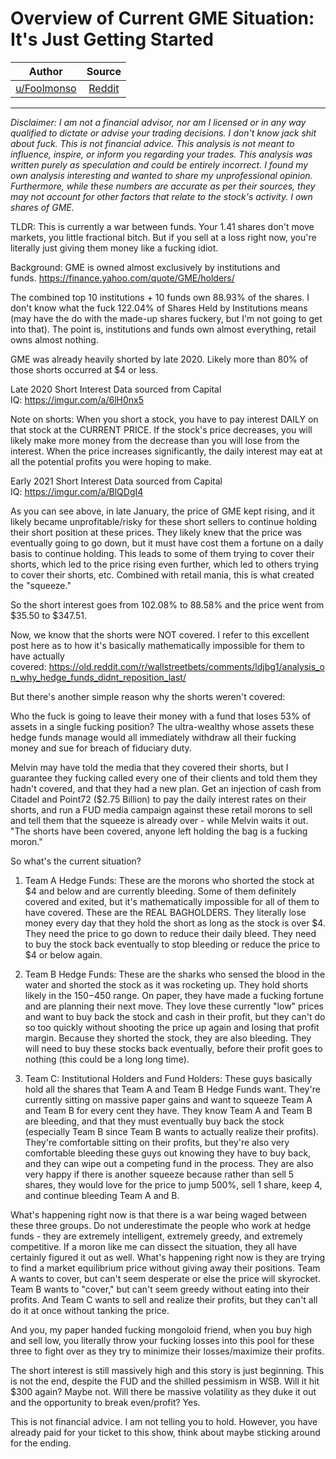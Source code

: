 Overview of Current GME Situation: It's Just Getting Started
============================================================

| Author      | Source | 
|  :----:     |    :----:   |        
| [u/Foolmonso](https://www.reddit.com/user/Foolmonso/) | [Reddit](https://www.reddit.com/r/GME/comments/le4j0w/overview_of_current_gme_situation_its_just/) |

---

*Disclaimer: I am not a financial advisor, nor am I licensed or in any way qualified to dictate or advise your trading decisions. I don't know jack shit about fuck. This is not financial advice. This analysis is not meant to influence, inspire, or inform you regarding your trades. This analysis was written purely as speculation and could be entirely incorrect. I found my own analysis interesting and wanted to share my unprofessional opinion. Furthermore, while these numbers are accurate as per their sources, they may not account for other factors that relate to the stock's activity. I own shares of GME.*

TLDR: This is currently a war between funds. Your 1.41 shares don't move markets, you little fractional bitch. But if you sell at a loss right now, you're literally just giving them money like a fucking idiot.

Background: GME is owned almost exclusively by institutions and funds. <https://finance.yahoo.com/quote/GME/holders/>

The combined top 10 institutions + 10 funds own 88.93% of the shares. I don't know what the fuck 122.04% of Shares Held by Institutions means (may have the do with the made-up shares fuckery, but I'm not going to get into that). The point is, institutions and funds own almost everything, retail owns almost nothing.

GME was already heavily shorted by late 2020. Likely more than 80% of those shorts occurred at $4 or less.

Late 2020 Short Interest Data sourced from Capital IQ: <https://imgur.com/a/6lH0nx5>

Note on shorts: When you short a stock, you have to pay interest DAILY on that stock at the CURRENT PRICE. If the stock's price decreases, you will likely make more money from the decrease than you will lose from the interest. When the price increases significantly, the daily interest may eat at all the potential profits you were hoping to make.

Early 2021 Short Interest Data sourced from Capital IQ: <https://imgur.com/a/BlQDgI4>

As you can see above, in late January, the price of GME kept rising, and it likely became unprofitable/risky for these short sellers to continue holding their short position at these prices. They likely knew that the price was eventually going to go down, but it must have cost them a fortune on a daily basis to continue holding. This leads to some of them trying to cover their shorts, which led to the price rising even further, which led to others trying to cover their shorts, etc. Combined with retail mania, this is what created the "squeeze."

So the short interest goes from 102.08% to 88.58% and the price went from $35.50 to $347.51.

Now, we know that the shorts were NOT covered. I refer to this excellent post here as to how it's basically mathematically impossible for them to have actually covered: <https://old.reddit.com/r/wallstreetbets/comments/ldjbg1/analysis_on_why_hedge_funds_didnt_reposition_last/>

But there's another simple reason why the shorts weren't covered:

Who the fuck is going to leave their money with a fund that loses 53% of assets in a single fucking position? The ultra-wealthy whose assets these hedge funds manage would all immediately withdraw all their fucking money and sue for breach of fiduciary duty.

Melvin may have told the media that they covered their shorts, but I guarantee they fucking called every one of their clients and told them they hadn't covered, and that they had a new plan. Get an injection of cash from Citadel and Point72 ($2.75 Billion) to pay the daily interest rates on their shorts, and run a FUD media campaign against these retail morons to sell and tell them that the squeeze is already over - while Melvin waits it out. "The shorts have been covered, anyone left holding the bag is a fucking moron."

So what's the current situation?

1.  Team A Hedge Funds: These are the morons who shorted the stock at $4 and below and are currently bleeding. Some of them definitely covered and exited, but it's mathematically impossible for all of them to have covered. These are the REAL BAGHOLDERS. They literally lose money every day that they hold the short as long as the stock is over $4. They need the price to go down to reduce their daily bleed. They need to buy the stock back eventually to stop bleeding or reduce the price to $4 or below again.

2.  Team B Hedge Funds: These are the sharks who sensed the blood in the water and shorted the stock as it was rocketing up. They hold shorts likely in the $150-$450 range. On paper, they have made a fucking fortune and are planning their next move. They love these currently "low" prices and want to buy back the stock and cash in their profit, but they can't do so too quickly without shooting the price up again and losing that profit margin. Because they shorted the stock, they are also bleeding. They will need to buy these stocks back eventually, before their profit goes to nothing (this could be a long long time).

3.  Team C: Institutional Holders and Fund Holders: These guys basically hold all the shares that Team A and Team B Hedge Funds want. They're currently sitting on massive paper gains and want to squeeze Team A and Team B for every cent they have. They know Team A and Team B are bleeding, and that they must eventually buy back the stock (especially Team B since Team B wants to actually realize their profits). They're comfortable sitting on their profits, but they're also very comfortable bleeding these guys out knowing they have to buy back, and they can wipe out a competing fund in the process. They are also very happy if there is another squeeze because rather than sell 5 shares, they would love for the price to jump 500%, sell 1 share, keep 4, and continue bleeding Team A and B.

What's happening right now is that there is a war being waged between these three groups. Do not underestimate the people who work at hedge funds - they are extremely intelligent, extremely greedy, and extremely competitive. If a moron like me can dissect the situation, they all have certainly figured it out as well. What's happening right now is they are trying to find a market equilibrium price without giving away their positions. Team A wants to cover, but can't seem desperate or else the price will skyrocket. Team B wants to "cover," but can't seem greedy without eating into their profits. And Team C wants to sell and realize their profits, but they can't all do it at once without tanking the price.

And you, my paper handed fucking mongoloid friend, when you buy high and sell low, you literally throw your fucking losses into this pool for these three to fight over as they try to minimize their losses/maximize their profits.

The short interest is still massively high and this story is just beginning. This is not the end, despite the FUD and the shilled pessimism in WSB. Will it hit $300 again? Maybe not. Will there be massive volatility as they duke it out and the opportunity to break even/profit? Yes.

This is not financial advice. I am not telling you to hold. However, you have already paid for your ticket to this show, think about maybe sticking around for the ending.
